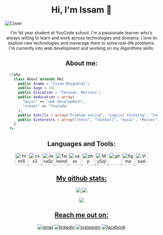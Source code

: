 <h1 align="center">Hi, I'm Issam 👋</h1>

![Cover](https://user-images.githubusercontent.com/112888267/204088153-8e61fc81-5dd0-45cc-8ac9-296bb50825ec.png)


<p align="center">
I'm 1st year student at YouCode school. I'm a passionate learner who's always willing to learn and work across technologies and domains. I love to explore new technologies and meverage them to solve real-life problems. I'm currently into web development and working on my Algorithms skills.
</p>

<h2 align="center">About me:</h2>
 
```php
  <?php
    class About extends Me{
      public $name = "Issam Mezgueldi";
      public $age = 19;
      public $location = "Tetouan, Morroco";
      public $education = array(
        "major" => "web development",
        "school" => "YouCode"
      );
      public $skills = array("Problem soving", "Logical thinking", "Communication");
      public $interests = array("chess", "football", "music", "Movies");
    }
  ?>
```

<h2 align="center">Languages and Tools:</h2>
<p align="center">
<a href="https://www.w3schools.com/html/" target="_blank"> <img src="https://user-images.githubusercontent.com/112888267/204089788-aba7a068-4a5d-4d39-bf2b-61bc274aee85.png" alt="html5" width="40" height="40"/> </a>
<a href="https://www.w3schools.com/css/" target="_blank"> <img src="https://user-images.githubusercontent.com/112888267/204089931-719b4df7-69c9-4900-8097-19631d9f762a.png" alt="css3" width="40" height="40"/> </a>
 <a href="https://www.w3schools.com/js/" target="_blank"> <img src="https://user-images.githubusercontent.com/112888267/204090263-7a9e9a6c-deea-41ef-af6c-0bb397c4aff7.png" alt="JavaScript" width="40" height="40"/> </a>
<a href="https://tailwindcss.com/" target="_blank"> <img src="https://user-images.githubusercontent.com/112888267/204090521-aecfb95f-937a-4e93-87cd-f356c4b96953.png" alt="Tailwind" width="40" height="40"/> </a>
<a href="https://sass-lang.com/" target="_blank"> <img src="https://user-images.githubusercontent.com/112888267/208253603-3a2332ae-c88f-481d-9878-2117813b3f5d.png" alt="sass" width="40" height="40"/> </a>
<a href="https://www.php.net/" target="_blank"> <img src="https://user-images.githubusercontent.com/112888267/204090330-309000f8-58dd-43bf-93c2-712723f69150.svg" alt="php" width="40" height="40"/> </a>
<a href="https://www.mysql.com/" target="_blank"> <img src="https://user-images.githubusercontent.com/112888267/204090398-bd9d5eb5-884b-47e1-88f5-b747478e5107.png" alt="MySql" width="40" height="40"/> </a>
<a href="https://git-scm.com/" target="_blank"> <img src="https://www.vectorlogo.zone/logos/git-scm/git-scm-icon.svg" alt="git" width="40" height="40"/> </a>
<a href="https://www.figma.com/" target="_blank"> <img src="https://www.vectorlogo.zone/logos/figma/figma-icon.svg" alt="figma" width="40" height="40"/>
<a href="https://code.visualstudio.com/" target="_blank"> <img src="https://user-images.githubusercontent.com/112888267/208256106-942bbd2c-8acd-45c1-b3a2-0487440e08f1.png" alt="Visual Studio Code" width="40" height="40"/> </p>

 <h2 align="center">My github stats:</h2>
<p align = "center">
  <img  src = "https://github-readme-stats.vercel.app/api?username=MEZ901&show_icons=true&theme=radical&line_height=27">
  <img src = "https://github-readme-stats.vercel.app/api/top-langs/?username=MEZ901&hide=html,c,css&theme=radical">
</p>
<p align = "center">
 <img  src="https://github-readme-streak-stats.herokuapp.com/?user=MEZ901&show_icons=true&locale=en&layout=compact&theme=radical&line_height=0" />
</p> 

<h2 align="center">Reach me out on:</h2>
<p align="center">
<a href="mailto: issammez44@gmail.com" target="blank"><img align="center" src="https://img.shields.io/badge/Gmail-red?logo=gmail&logoColor=white" alt="gmail" /></a>
<a href="https://www.linkedin.com/in/mez901/" target="blank"><img align="center" src="https://img.shields.io/badge/LinkedIn-blue?logo=linkedin&logoColor=white" alt="linkedin" /></a>
<a href="https://www.instagram.com/issam.mezgueldi/" target="blank"><img align="center" src="https://img.shields.io/badge/Instagram-purple?logo=instagram&logoColor=white" alt="instagram" /></a>
<a href="https://www.facebook.com/issam.mez.58/" target="blank"><img align="center" src="https://img.shields.io/badge/Facebook-blue?logo=facebook&logoColor=white" alt="facebook" /></a>
</p>
